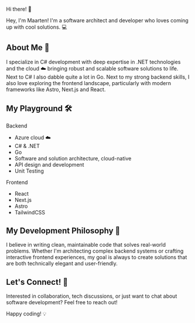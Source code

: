 Hi there! 👋

Hey, I'm Maarten! I'm a software architect and developer who loves coming up with cool solutions. 💻

## About Me 🚀
I specialize in C# development with deep expertise in .NET technologies and the cloud ☁️ bringing robust and scalable software solutions to life. Next to C# I also dabble quite a lot in Go. Next to my strong backend skills, I also love exploring the frontend landscape, particularly with modern frameworks like Astro, Next.js and React.

## My Playground 🛠️
Backend
- Azure cloud ☁️
- C# & .NET
- Go
- Software and solution architecture, cloud-native
- API design and development
- Unit Testing

Frontend
- React
- Next.js
- Astro
- TailwindCSS

## My Development Philosophy 🧭
I believe in writing clean, maintainable code that solves real-world problems. Whether I'm architecting complex backend systems or crafting interactive frontend experiences, my goal is always to create solutions that are both technically elegant and user-friendly.

## Let's Connect! 🤝
Interested in collaboration, tech discussions, or just want to chat about software development? Feel free to reach out!

Happy coding! 💡
